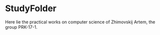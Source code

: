 # StudyFolder
Here lie the practical works on computer science of Zhimovskij Artem, the group PRK-17-1.

